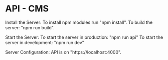 # API - CMS

Install the Server:
To install npm modules run "npm install".
To build the server: "npm run build".

Start the Server:
To start the server in production: "npm run api"
To start the server in development: "npm run dev"

Server Configuration:
API is on "https://localhost:4000".
